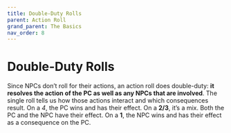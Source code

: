 ```yaml
---
title: Double-Duty Rolls
parent: Action Roll
grand_parent: The Basics
nav_order: 8
---
```


# Double-Duty Rolls
Since NPCs don’t roll for their actions, an action roll does double-duty: **it resolves the action of the PC as well as any NPCs that are involved**. The single roll tells us how those actions interact and which consequences result. On a *4*, the PC wins and has their effect. On a **2/3**, it’s a mix. Both the PC and the NPC have their effect. On a **1**, the NPC wins and has their effect as a consequence on the PC.
